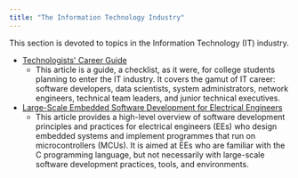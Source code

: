 ```yaml
---
title: "The Information Technology Industry"
---
```


This section is devoted to topics in the Information Technology (IT) industry.

- [Technologists' Career Guide](./CareerGuide.md)
  - This article is a guide, a checklist, as it were, for college students planning to enter the IT industry. It covers the gamut of IT career: software developers, data scientists, system administrators, network engineers, technical team leaders, and junior technical executives.
- [Large-Scale Embedded Software Development for Electrical Engineers](./EngineeringSoftwareDevelopment.md)
  - This article provides a high-level overview of software development principles and practices for electrical engineers (EEs) who design embedded systems and implement programmes that run on microcontrollers (MCUs). It is aimed at EEs who are familiar with the C programming language, but not necessarily with large-scale software development practices, tools, and environments.

